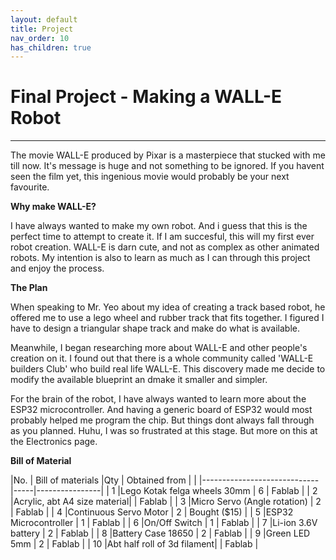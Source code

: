 ```yaml
---
layout: default
title: Project
nav_order: 10
has_children: true
---
```


# Final Project - Making a WALL-E Robot
---

The movie WALL-E produced by Pixar is a masterpiece that stucked with me till now. It's message is huge and not something to be ignored. If you havent seen the film yet, this ingenious movie would probably be your next favourite.

**Why make WALL-E?**

I have always wanted to make my own robot. And i guess that this is the perfect time to attempt to create it. If I am succesful, this will my first ever robot creation. WALL-E is darn cute, and not as complex as other animated robots. My intention is also to learn as much as I can through this project and enjoy the process. 



**The Plan**

When speaking to Mr. Yeo about my idea of creating a track based robot, he offered me to use a lego wheel and rubber track that fits together. I figured I have to design a triangular shape track and make do what is available. 

Meanwhile, I began researching more about WALL-E and other people's creation on it. I found out that there is a whole community called 'WALL-E builders Club' who build real life WALL-E. This discovery made me decide to modify the available blueprint an dmake it smaller and simpler.

For the brain of the robot, I have always wanted to learn more about the ESP32 microcontroller. And having a generic board of ESP32 would most probably helped me program the chip. But things dont always fall through as you planned. Huhu, I was so frustrated at this stage. But more on this at the Electronics page.

**Bill of Material**

|No. |   Bill of materials         |Qty  | Obtained from  |
|    |-----------------------------|-----|----------------|
|  1 |Lego Kotak felga wheels 30mm |  6  | Fablab         |
|  2 |Acrylic, abt A4 size material|     | Fablab         |
|  3 |Micro Servo (Angle rotation) |  2  | Fablab         |
|  4 |Continuous Servo Motor       |  2  | Bought ($15)   |
|  5 |ESP32 Microcontroller        |  1  | Fablab         |
|  6 |On/Off Switch                |  1  | Fablab         |
|  7 |Li-ion 3.6V battery          |  2  | Fablab         |
|  8 |Battery Case 18650           |  2  | Fablab         |
|  9 |Green  LED 5mm               |  2  | Fablab         |
| 10 |Abt  half roll of 3d filament|     | Fablab         |